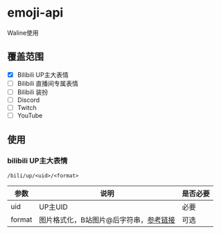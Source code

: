 # emoji-api
Waline使用

## 覆盖范围
- [x] Bilibili UP主大表情
- [ ] Bilibili 直播间专属表情
- [ ] Bilibili 装扮
- [ ] Discord
- [ ] Twitch
- [ ] YouTube

## 使用
### bilibili UP主大表情
```http request
/bili/up/<uid>/<format>
```
| 参数     | 说明                             | 是否必要 |
|--------|--------------------------------|------|
| uid    | UP主UID                         | 必要   |
| format | 图片格式化，B站图片@后字符串，[参考链接][format] | 可选   |



[format]:https://github.com/SocialSisterYi/bilibili-API-collect/blob/master/other/picture.md